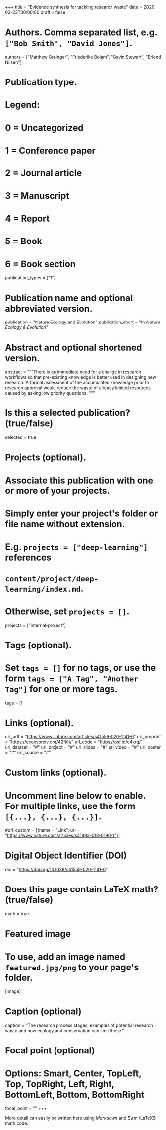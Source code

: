 +++
title = "Evidence synthesis for tackling research waste"
date = 2020-03-23T00:00:00
draft = false

# Authors. Comma separated list, e.g. `["Bob Smith", "David Jones"]`.
authors = ["Matthew Grainger", "Friederike Bolam", "Gavin Stewart", "Erlend Nilsen"]
 
# Publication type.
# Legend:
# 0 = Uncategorized
# 1 = Conference paper
# 2 = Journal article
# 3 = Manuscript
# 4 = Report
# 5 = Book
# 6 = Book section
publication_types = ["1"]

# Publication name and optional abbreviated version.
publication = "Nature Ecology and Evolution"
publication_short = "In *Nature Ecology & Evolution*"

# Abstract and optional shortened version.
abstract = """There is an immediate need for a change in research workflows so that pre-existing knowledge is better used in designing new research. A formal assessment of the accumulated knowledge prior to research approval would reduce the waste of already limited resources caused by asking low priority questions. """

# Is this a selected publication? (true/false)
selected = true

# Projects (optional).
#   Associate this publication with one or more of your projects.
#   Simply enter your project's folder or file name without extension.
#   E.g. `projects = ["deep-learning"]` references 
#   `content/project/deep-learning/index.md`.
#   Otherwise, set `projects = []`.
projects = ["internal-project"]

# Tags (optional).
#   Set `tags = []` for no tags, or use the form `tags = ["A Tag", "Another Tag"]` for one or more tags.
tags = []

# Links (optional).
url_pdf = "https://www.nature.com/articles/s41559-020-1141-6"
url_preprint = "https://ecoevorxiv.org/42fkh/"
url_code = "https://osf.io/e4krq/"
url_dataset = "#"
url_project = "#"
url_slides = "#"
url_video = "#"
url_poster = "#"
url_source = "#"

# Custom links (optional).
#   Uncomment line below to enable. For multiple links, use the form `[{...}, {...}, {...}]`.
#url_custom = [{name = "Link", url = "https://www.nature.com/articles/s41893-018-0190-1"}]

# Digital Object Identifier (DOI)
doi = "https://doi.org/10.1038/s41559-020-1141-6"

# Does this page contain LaTeX math? (true/false)
math = true

# Featured image
# To use, add an image named `featured.jpg/png` to your page's folder. 
[image]
  # Caption (optional)
  caption = "The research process stages, examples of potential research waste and how ecology and conservation can limit these."

  # Focal point (optional)
  # Options: Smart, Center, TopLeft, Top, TopRight, Left, Right, BottomLeft, Bottom, BottomRight
  focal_point = ""
+++

More detail can easily be written here using *Markdown* and $\rm \LaTeX$ math code.

